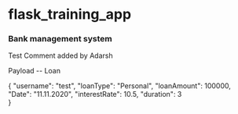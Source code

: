 # flask_training_app
### Bank management system
Test Comment added by Adarsh

Payload -- Loan 

{
"username": "test",
"loanType": "Personal",
"loanAmount": 100000, 
"Date": "11.11.2020",
"interestRate": 10.5,
"duration": 3  
  }
